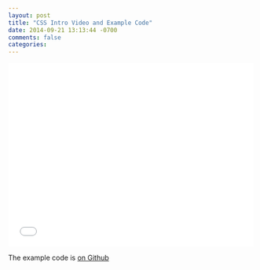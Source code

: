 ```yaml
---
layout: post
title: "CSS Intro Video and Example Code"
date: 2014-09-21 13:13:44 -0700
comments: false
categories:
---
```


<iframe src="//player.vimeo.com/video/106752372" width="500"
height="375" frameborder="0" webkitallowfullscreen mozallowfullscreen
allowfullscreen></iframe>

The example code is [on Github](https://github.com/mkornblum/de271-fa14-examples)
